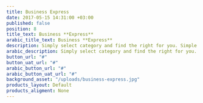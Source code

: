 ```yaml
---
title: Business Express
date: 2017-05-15 14:31:00 +03:00
published: false
position: 8
title_text: Business **Express**
arabic_title_text: Business **Express**
description: Simply select category and find the right for you. Simple as that!
arabic_description: Simply select category and find the right for you. Simple as that!
button_url: "#"
button_uat_url: "#"
arabic_button_url: "#"
arabic_button_uat_url: "#"
background_asset: "/uploads/business-express.jpg"
products_layout: Default
products_aligment: None
---
```


